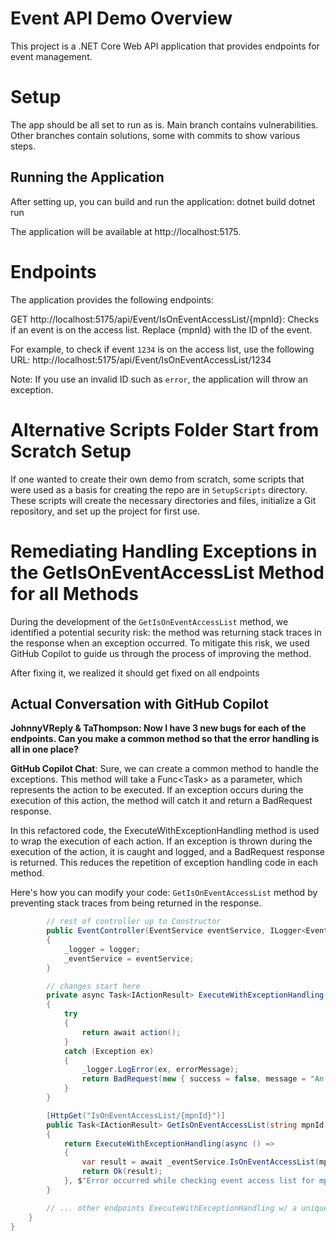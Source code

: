 # Event API Demo Overview

This project is a .NET Core Web API application that provides endpoints for event management.

# Setup
The app should be all set to run as is. Main branch contains vulnerabilities. Other branches contain solutions, some with commits to show various steps.


## Running the Application
After setting up, you can build and run the application:
dotnet build
dotnet run

The application will be available at http://localhost:5175.

# Endpoints
The application provides the following endpoints:

GET http://localhost:5175/api/Event/IsOnEventAccessList/{mpnId}: Checks if an event is on the access list. Replace {mpnId} with the ID of the event.

For example, to check if event `1234` is on the access list, use the following URL:
http://localhost:5175/api/Event/IsOnEventAccessList/1234

Note: If you use an invalid ID such as `error`, the application will throw an exception.

# Alternative Scripts Folder Start from Scratch Setup

If one wanted to create their own demo from scratch, some scripts that were used as a basis for creating the repo are in `SetupScripts` directory. These scripts will create the necessary directories and files, initialize a Git repository, and set up the project for first use.

# Remediating Handling Exceptions in the GetIsOnEventAccessList Method for all Methods

During the development of the `GetIsOnEventAccessList` method, we identified a potential security risk: the method was returning stack traces in the response when an exception occurred. To mitigate this risk, we used GitHub Copilot to guide us through the process of improving the method.

After fixing it, we realized it should get fixed on all endpoints


## Actual Conversation with GitHub Copilot

**JohnnyVReply & TaThompson: Now I have 3 new bugs for each of the endpoints. Can you make a common method so that the error handling is all in one place?**

**GitHub Copilot Chat**: 
Sure, we can create a common method to handle the exceptions. This method will take a Func<Task<IActionResult>> as a parameter, which represents the action to be executed. If an exception occurs during the execution of this action, the method will catch it and return a BadRequest response.

In this refactored code, the ExecuteWithExceptionHandling method is used to wrap the execution of each action. If an exception is thrown during the execution of the action, it is caught and logged, and a BadRequest response is returned. This reduces the repetition of exception handling code in each method.

Here's how you can modify your code:
`GetIsOnEventAccessList` method by preventing stack traces from being returned in the response.
```csharp
        // rest of controller up to Constructor
        public EventController(EventService eventService, ILogger<EventController> logger)
        {
            _logger = logger;
            _eventService = eventService;
        }

        // changes start here
        private async Task<IActionResult> ExecuteWithExceptionHandling(Func<Task<IActionResult>> action, string errorMessage)
        {
            try
            {
                return await action();
            }
            catch (Exception ex)
            {
                _logger.LogError(ex, errorMessage);
                return BadRequest(new { success = false, message = "An error occurred while processing your request. Please try again later." });
            }
        }

        [HttpGet("IsOnEventAccessList/{mpnId}")]
        public Task<IActionResult> GetIsOnEventAccessList(string mpnId)
        {
            return ExecuteWithExceptionHandling(async () =>
            {
                var result = await _eventService.IsOnEventAccessList(mpnId);
                return Ok(result);
            }, $"Error occurred while checking event access list for mpnId: {mpnId}");
        }

        // ... other endpoints ExecuteWithExceptionHandling w/ a unique error message for the context
    }
}
```

